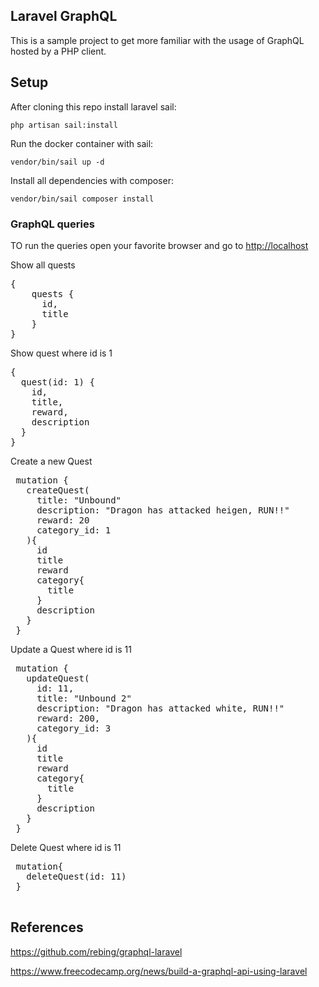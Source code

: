 ## Laravel GraphQL

This is a sample project to get more familiar with the usage of GraphQL hosted by a PHP client.

## Setup

After cloning this repo install laravel sail:

`php artisan sail:install`

Run the docker container with sail:

`vendor/bin/sail up -d`

Install all dependencies with composer:

`vendor/bin/sail composer install`

### GraphQL queries

TO run the queries open your favorite browser and go to <a href="http://localhost">http://localhost</a>

Show all quests

<pre>
{
    quests {
      id,
      title
    }
}
</pre>

Show quest where id is 1

<pre>
{
  quest(id: 1) {
    id,
    title,
    reward,
    description
  }
}
</pre>

Create a new Quest

<pre>
 mutation {
   createQuest(
     title: "Unbound"
     description: "Dragon has attacked heigen, RUN!!"
     reward: 20
     category_id: 1
   ){
     id
     title
     reward
     category{
       title
     }
     description
   }
 }
</pre>

Update a Quest where id is 11

<pre>
 mutation {
   updateQuest(
     id: 11,
     title: "Unbound 2"
     description: "Dragon has attacked white, RUN!!"
     reward: 200,
     category_id: 3
   ){
     id
     title
     reward
     category{
       title
     }
     description
   }
 } 
</pre>

Delete Quest where id is 11

<pre>
 mutation{
   deleteQuest(id: 11)
 }
 </pre>

## References

<a href="https://github.com/rebing/graphql-laravel">https://github.com/rebing/graphql-laravel</a>

<a href="https://www.freecodecamp.org/news/build-a-graphql-api-using-laravel/">https://www.freecodecamp.org/news/build-a-graphql-api-using-laravel</a>

